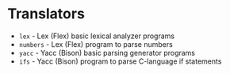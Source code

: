 # Translators

* `lex` - Lex (Flex) basic lexical analyzer programs
* `numbers` - Lex (Flex) program to parse numbers
* `yacc` - Yacc (Bison) basic parsing generator programs
* `ifs` - Yacc (Bison) program to parse C-language if statements
